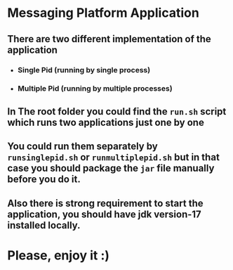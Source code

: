 # Messaging Platform Application
## There are two different implementation of the application

 - ### Single Pid (running by single process)
 - ### Multiple Pid (running by multiple processes)

## In The root folder you could find the `run.sh` script which runs two applications just one by one
## You could run them separately by `runsinglepid.sh` or `runmultiplepid.sh` but in that case you should package the `jar` file manually before you do it.

## Also there is strong requirement to start the application, you should have jdk version-17 installed locally.

# Please, enjoy it :)



